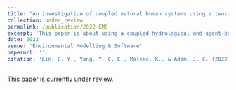 ```yaml
---
title: "An investigation of coupled natural human systems using a two-way coupled agent-based modeling framework"
collection: under_review
permalink: /publication/2022-EMS
excerpt: 'This paper is about using a coupled hydrological and agent-based model to investigate the coevolution between farmer diversion behaviors and environmental changes.'
date: 2022
venue: 'Environmental Modelling & Software'
paperurl: ''
citation: 'Lin, C. Y., Yang, Y. C. E., Malekc, K., & Adam, J. C. (2022). An investigation of coupled natural human systems using a two-way coupled agent-based modeling framework, <i>Environmental Modelling & Software</i>'
---
```

This paper is currently under review.